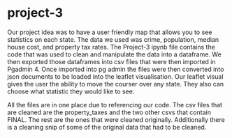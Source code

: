 # project-3

Our project idea was to have a user friendly map that allows you to see statistics on each state. The data we used was crime, population, median house cost, and property tax rates.
The Project-3 ipynb file contains the code that was used to clean and manipulate the data into a dataframe. We then exported those dataframes into csv files that were then imported in Pgadmin 4. Once imported into pg admin the files were then converted into json documents to be loaded into the leaflet visualisation. Our leaflet visual gives the user the ability to move the courser over any state. They also can choose what statistic they would like to see. 

All the files are in one place due to referencing our code. The csv files that are cleaned are the property_taxes and the two other csvs that contain FINAL. The rest are the ones that were cleaned originally.
Additionally there is a cleaning snip of some of the original data that had to be cleaned. 